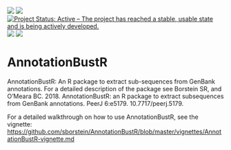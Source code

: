 [![](http://cranlogs.r-pkg.org/badges/AnnotationBustR)](http://cran.rstudio.com/web/packages/AnnotationBustR/index.html) [![](http://www.r-pkg.org/badges/version/AnnotationBustR)](http://cran.rstudio.com/web/packages/AnnotationBustR/index.html) [![Project Status: Active – The project has reached a stable, usable state and is being actively developed.](https://www.repostatus.org/badges/latest/active.svg)](https://www.repostatus.org/#active)
[![](https://cranlogs.r-pkg.org/badges/AnnotationBustR)](https://cran.rstudio.com/web/packages/AnnotationBustR/index.html)
[![](https://cranlogs.r-pkg.org/badges/grand-total/AnnotationBustR?color)](https://cran.rstudio.com/web/packages/AnnotationBustR/index.html)



# AnnotationBustR
AnnotationBustR: An R package to extract sub-sequences from GenBank annotations. For a detailed description of the package see Borstein SR, and O’Meara BC. 2018. AnnotationBustR: an R package to extract subsequences from GenBank annotations. PeerJ 6:e5179. 10.7717/peerj.5179.

For a detailed walkthrough on how to use AnnotationBustR, see the vignette: https://github.com/sborstein/AnnotationBustR/blob/master/vignettes/AnnotationBustR-vignette.md

